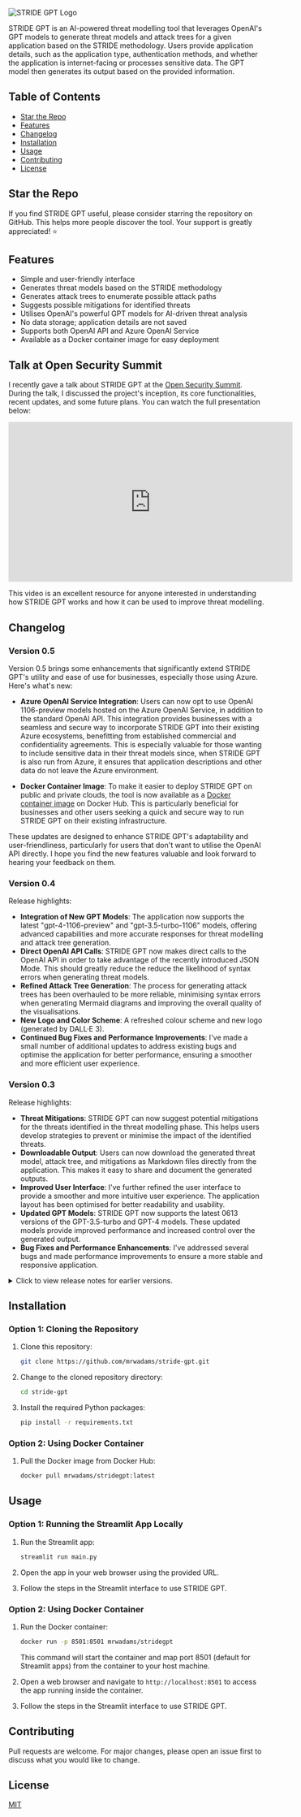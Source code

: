 ![STRIDE GPT Logo](logo.png)

STRIDE GPT is an AI-powered threat modelling tool that leverages OpenAI's GPT models to generate threat models and attack trees for a given application based on the STRIDE methodology. Users provide application details, such as the application type, authentication methods, and whether the application is internet-facing or processes sensitive data. The GPT model then generates its output based on the provided information.

## Table of Contents
- [Star the Repo](#star-the-repo)
- [Features](#features)
- [Changelog](#changelog)
- [Installation](#installation)
- [Usage](#usage)
- [Contributing](#contributing)
- [License](#license)

## Star the Repo

If you find STRIDE GPT useful, please consider starring the repository on GitHub. This helps more people discover the tool. Your support is greatly appreciated! ⭐

## Features
- Simple and user-friendly interface
- Generates threat models based on the STRIDE methodology
- Generates attack trees to enumerate possible attack paths
- Suggests possible mitigations for identified threats
- Utilises OpenAI's powerful GPT models for AI-driven threat analysis
- No data storage; application details are not saved
- Supports both OpenAI API and Azure OpenAI Service
- Available as a Docker container image for easy deployment

## Talk at Open Security Summit

I recently gave a talk about STRIDE GPT at the [Open Security Summit](https://open-security-summit.org/sessions/2024/mini-summits/jan/threat-modeling/ai-driven-threat-modelling-with-stride-gpt/). During the talk, I discussed the project's inception, its core functionalities, recent updates, and some future plans. You can watch the full presentation below:

<iframe width="560" height="315" src="https://www.youtube.com/embed/_eOcezCeM1M?si=tV7QYmHCj9TNzGm5" title="YouTube video player" frameborder="0" allow="accelerometer; autoplay; clipboard-write; encrypted-media; gyroscope; picture-in-picture; web-share" allowfullscreen></iframe>

This video is an excellent resource for anyone interested in understanding how STRIDE GPT works and how it can be used to improve threat modelling.

## Changelog

### Version 0.5

Version 0.5 brings some enhancements that significantly extend STRIDE GPT's utility and ease of use for businesses, especially those using Azure. Here's what's new:

- **Azure OpenAI Service Integration**: Users can now opt to use OpenAI 1106-preview models hosted on the Azure OpenAI Service, in addition to the standard OpenAI API. This integration provides businesses with a seamless and secure way to incorporate STRIDE GPT into their existing Azure ecosystems, benefitting from established commercial and confidentiality agreements. This is especially valuable for those wanting to include sensitive data in their threat models since, when STRIDE GPT is also run from Azure, it ensures that application descriptions and other data do not leave the Azure environment.

- **Docker Container Image**: To make it easier to deploy STRIDE GPT on public and private clouds, the tool is now available as a [Docker container image](https://hub.docker.com/repository/docker/mrwadams/stridegpt/general) on Docker Hub. This is particularly beneficial for businesses and other users seeking a quick and secure way to run STRIDE GPT on their existing infrastructure.

These updates are designed to enhance STRIDE GPT's adaptability and user-friendliness, particularly for users that don't want to utilise the OpenAI API directly. I hope you find the new features valuable and look forward to hearing your feedback on them.

### Version 0.4

Release highlights:

- **Integration of New GPT Models**: The application now supports the latest "gpt-4-1106-preview" and "gpt-3.5-turbo-1106" models, offering advanced capabilities and more accurate responses for threat modelling and attack tree generation.
- **Direct OpenAI API Calls**: STRIDE GPT now makes direct calls to the OpenAI API in order to take advantage of the recently introduced JSON Mode. This should greatly reduce the reduce the likelihood of syntax errors when generating threat models.
- **Refined Attack Tree Generation**: The process for generating attack trees has been overhauled to be more reliable, minimising syntax errors when generating Mermaid diagrams and improving the overall quality of the visualisations.
- **New Logo and Color Scheme**: A refreshed colour scheme and new logo (generated by DALL·E 3).
- **Continued Bug Fixes and Performance Improvements**: I've made a small number of additional updates to address existing bugs and optimise the application for better performance, ensuring a smoother and more efficient user experience.

### Version 0.3

Release highlights:

- **Threat Mitigations**: STRIDE GPT can now suggest potential mitigations for the threats identified in the threat modelling phase. This helps users develop strategies to prevent or minimise the impact of the identified threats.
- **Downloadable Output**: Users can now download the generated threat model, attack tree, and mitigations as Markdown files directly from the application. This makes it easy to share and document the generated outputs.
- **Improved User Interface**: I've further refined the user interface to provide a smoother and more intuitive user experience. The application layout has been optimised for better readability and usability.
- **Updated GPT Models**: STRIDE GPT now supports the latest 0613 versions of the GPT-3.5-turbo and GPT-4 models. These updated models provide improved performance and increased control over the generated output.
- **Bug Fixes and Performance Enhancements**: I've addressed several bugs and made performance improvements to ensure a more stable and responsive application.


<details>
  <summary>Click to view release notes for earlier versions.</summary>
  
### Version 0.2

Release highlights:

   - **Attack Tree Generation**: In addition to generating threat models, STRIDE GPT can now generate attack trees for your applications based on the provided details. This helps users better understand potential attack paths for their applications.
   - **Attack Tree Visualisation**: This is an experimental feature that allows users to visualise the generated attack tree directly in the app using Mermaid.js. This provides a more interactive experience within the STRIDE GPT interface.
   - **GPT-4 Model Support**: STRIDE GPT now supports the use of OpenAI's GPT-4 model, provided the user has access to the GPT-4 API. This allows users to leverage the latest advancements in GPT technology to generate more accurate and comprehensive threat models and attack trees.
   - **Improved Layout and Organisation**: I've restructured the app layout to make it easier to navigate and use. Key sections, such as Threat Model and Attack Tree, are now organised into collapsible sections for a cleaner and more intuitive user experience.


### Version 0.1

   Initial release of the application.
</details>

## Installation

### Option 1: Cloning the Repository

1. Clone this repository:

    ```bash
    git clone https://github.com/mrwadams/stride-gpt.git
    ```

2. Change to the cloned repository directory:

    ```bash
    cd stride-gpt
    ```

3. Install the required Python packages:

    ```bash
    pip install -r requirements.txt
    ```

### Option 2: Using Docker Container

1. Pull the Docker image from Docker Hub:

    ```bash
    docker pull mrwadams/stridegpt:latest
    ```

## Usage

### Option 1: Running the Streamlit App Locally

1. Run the Streamlit app:

    ```bash
    streamlit run main.py
    ```

2. Open the app in your web browser using the provided URL.

3. Follow the steps in the Streamlit interface to use STRIDE GPT.

### Option 2: Using Docker Container

1. Run the Docker container:

    ```bash
    docker run -p 8501:8501 mrwadams/stridegpt
    ```
    This command will start the container and map port 8501 (default for Streamlit apps) from the container to your host machine.

2. Open a web browser and navigate to `http://localhost:8501` to access the app running inside the container.

3. Follow the steps in the Streamlit interface to use STRIDE GPT.

## Contributing

Pull requests are welcome. For major changes, please open an issue first to discuss what you would like to change.

## License

[MIT](https://choosealicense.com/licenses/mit/)